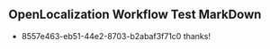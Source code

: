 ## OpenLocalization Workflow Test MarkDown
* 8557e463-eb51-44e2-8703-b2abaf3f71c0 thanks!

<!--HONumber=Aug16_HO5-->


